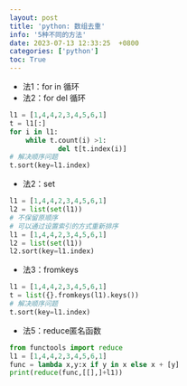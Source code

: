 ```yaml
---
layout: post
title: 'python: 数组去重'
info: '5种不同的方法'
date: 2023-07-13 12:33:25  +0800
categories: ['python']
toc: True
---
```



- 法1：for in 循环
- 法2：for del 循环
    
```py
l1 = [1,4,4,2,3,4,5,6,1]
t = l1[:]
for i in l1:
    while t.count(i) >1:
            del t[t.index(i)]
# 解决顺序问题
t.sort(key=l1.index)
```

- 法2：set

```py
l1 = [1,4,4,2,3,4,5,6,1]
l2 = list(set(l1))
# 不保留原顺序
# 可以通过设置索引的方式重新排序
l1 = [1,4,4,2,3,4,5,6,1]
l2 = list(set(l1))
l2.sort(key=l1.index)
```

- 法3：fromkeys

```py
l1 = [1,4,4,2,3,4,5,6,1]
t = list({}.fromkeys(l1).keys())
# 解决顺序问题
t.sort(key=l1.index)
```

- 法5：reduce匿名函数

```py
from functools import reduce
l1 = [1,4,4,2,3,4,5,6,1]
func = lambda x,y:x if y in x else x + [y]
print(reduce(func,[[],]+l1))
```



